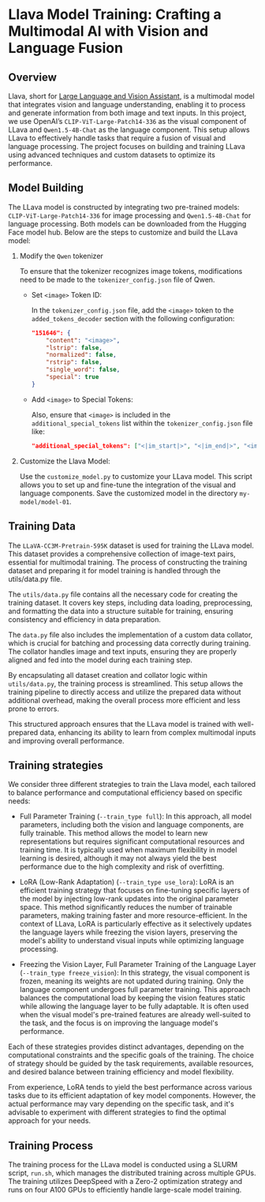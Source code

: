 # Llava Model Training: Crafting a Multimodal AI with Vision and Language Fusion

## Overview

Llava, short for [Large Language and Vision Assistant](https://github.com/haotian-liu/LLaVA), is a multimodal model that integrates vision and language understanding, enabling it to process and generate information from both image and text inputs. In this project, we use OpenAI’s `CLIP-ViT-Large-Patch14-336` as the visual component of LLava and `Qwen1.5-4B-Chat` as the language component. This setup allows LLava to effectively handle tasks that require a fusion of visual and language processing. The project focuses on building and training LLava using advanced techniques and custom datasets to optimize its performance.

## Model Building
The LLava model is constructed by integrating two pre-trained models: `CLIP-ViT-Large-Patch14-336` for image processing and `Qwen1.5-4B-Chat` for language processing. Both models can be downloaded from the Hugging Face model hub. Below are the steps to customize and build the LLava model:

1. Modify the `Qwen` tokenizer

    To ensure that the tokenizer recognizes image tokens, modifications need to be made to the `tokenizer_config.json` file of Qwen.
    + Set `<image>` Token ID:

        In the `tokenizer_config.json` file, add the `<image>` token to the `added_tokens_decoder` section with the following configuration:

        ```json
        "151646": {
            "content": "<image>",
            "lstrip": false,
            "normalized": false,
            "rstrip": false,
            "single_word": false,
            "special": true
        }
        ```
    + Add `<image>` to Special Tokens:

        Also, ensure that `<image>` is included in the `additional_special_tokens` list within the `tokenizer_config.json` file like:
        ```json
        "additional_special_tokens": ["<|im_start|>", "<|im_end|>", "<image>"]
        ```

2. Customize the Llava Model:

    Use the `customize_model.py` to customize your LLava model. This script allows you to set up and fine-tune the integration of the visual and language components. Save the customized model in the directory `my-model/model-01`.


## Training Data
The `LLaVA-CC3M-Pretrain-595K` dataset is used for training the LLava model. This dataset provides a comprehensive collection of image-text pairs, essential for multimodal training. The process of constructing the training dataset and preparing it for model training is handled through the utils/data.py file.

The `utils/data.py` file contains all the necessary code for creating the training dataset. It covers key steps, including data loading, preprocessing, and formatting the data into a structure suitable for training, ensuring consistency and efficiency in data preparation.

The `data.py` file also includes the implementation of a custom data collator, which is crucial for batching and processing data correctly during training. The collator handles image and text inputs, ensuring they are properly aligned and fed into the model during each training step.

By encapsulating all dataset creation and collator logic within `utils/data.py`, the training process is streamlined. This setup allows the training pipeline to directly access and utilize the prepared data without additional overhead, making the overall process more efficient and less prone to errors.

This structured approach ensures that the LLava model is trained with well-prepared data, enhancing its ability to learn from complex multimodal inputs and improving overall performance.


## Training strategies

We consider three different strategies to train the Llava model, each tailored to balance performance and computational efficiency based on specific needs:

+ Full Parameter Training (`--train_type full`):
In this approach, all model parameters, including both the vision and language components, are fully trainable. This method allows the model to learn new representations but requires significant computational resources and training time. It is typically used when maximum flexibility in model learning is desired, although it may not always yield the best performance due to the high complexity and risk of overfitting.

+ LoRA (Low-Rank Adaptation) (`--train_type use_lora`):
LoRA is an efficient training strategy that focuses on fine-tuning specific layers of the model by injecting low-rank updates into the original parameter space. This method significantly reduces the number of trainable parameters, making training faster and more resource-efficient. In the context of LLava, LoRA is particularly effective as it selectively updates the language layers while freezing the vision layers, preserving the model's ability to understand visual inputs while optimizing language processing.

+ Freezing the Vision Layer, Full Parameter Training of the Language Layer (`--train_type freeze_vision`):
In this strategy, the visual component is frozen, meaning its weights are not updated during training. Only the language component undergoes full parameter training. This approach balances the computational load by keeping the vision features static while allowing the language layer to be fully adaptable. It is often used when the visual model's pre-trained features are already well-suited to the task, and the focus is on improving the language model's performance.

Each of these strategies provides distinct advantages, depending on the computational constraints and the specific goals of the training. The choice of strategy should be guided by the task requirements, available resources, and desired balance between training efficiency and model flexibility. 

From experience, LoRA tends to yield the best performance across various tasks due to its efficient adaptation of key model components. However, the actual performance may vary depending on the specific task, and it's advisable to experiment with different strategies to find the optimal approach for your needs.

## Training Process

The training process for the LLava model is conducted using a SLURM script, `run.sh`, which manages the distributed training across multiple GPUs. The training utilizes DeepSpeed with a Zero-2 optimization strategy and runs on four A100 GPUs to efficiently handle large-scale model training.